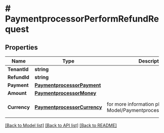 # # PaymentprocessorPerformRefundRequest


## Properties 


Name | Type | Description | Notes
------------ | ------------- | ------------- | -------------
**TenantId**| **string** |   |
**RefundId**| **string** |   |
**Payment**| [**PaymentprocessorPayment**](PaymentprocessorPayment.md) |   |
**Amount**| [**PaymentprocessorMoney**](PaymentprocessorMoney.md) |   | [optional]
**Currency**| [**PaymentprocessorCurrency**](PaymentprocessorCurrency.md) |  for more information please, see Model/PaymentprocessorCurrency.php  | [optional] [default to XXX]


[[Back to Model list]](../../README.md#models) [[Back to API list]](../../README.md#endpoints) [[Back to README]](../../README.md)

